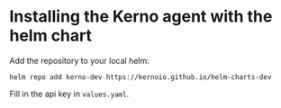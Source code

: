 # Installing the Kerno agent with the helm chart

Add the repository to your local helm:

`helm repo add kerno-dev https://kernoio.github.io/helm-charts-dev`

Fill in the api key in `values.yaml`.



